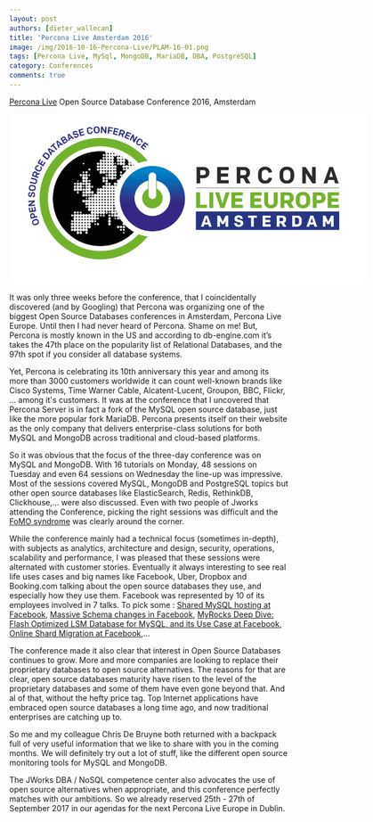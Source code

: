 ```yaml
---
layout: post
authors: [dieter_wallecan]
title: 'Percona Live Amsterdam 2016'
image: /img/2016-10-16-Percona-Live/PLAM-16-01.png
tags: [Percona Live, MySql, MongoDB, MariaDB, DBA, PostgreSQL]
category: Conferences
comments: true
---
```


[Percona Live](https://www.percona.com/live/plam16/) Open Source Database Conference 2016, Amsterdam

<p style="text-align: center;">
  <img style="max-width: 640px;" alt="Percona Live Amsterdam Logo" src="/img/2016-10-16-Percona-Live/PLAM-16-01.png">
</p>

It was only three weeks before the conference, that I coincidentally discovered (and by Googling) that Percona was organizing one of the biggest Open Source Databases conferences in Amsterdam, Percona Live Europe.
Until then I had never heard of Percona.
Shame on me! But, Percona is mostly known in the US and according to db-engine.com it’s takes the 47th  place on the popularity list of Relational Databases, and the 97th spot if you consider all database systems.

Yet, Percona is celebrating its 10th anniversary this year and among its more than 3000 customers worldwide it can count well-known brands like Cisco Systems, Time Warner Cable, Alcatent-Lucent, Groupon, BBC, Flickr, ... among  it's customers.
It was at the conference that I uncovered that Percona Server is in fact a fork of the MySQL open source database, just like the more popular fork MariaDB.
Percona presents itself on their website as the only company that delivers enterprise-class solutions for both MySQL and MongoDB across traditional and cloud-based platforms. 

So it was obvious that the focus of the three-day conference was on MySQL and MongoDB.
With 16 tutorials on Monday, 48 sessions on Tuesday and even 64 sessions on Wednesday the line-up was impressive.
Most of the sessions covered MySQL, MongoDB and PostgreSQL topics but other open source databases like ElasticSearch, Redis, RethinkDB, Clickhouse,… were also discussed.
Even with two people of Jworks attending the Conference, picking the right sessions was difficult and the [FoMO syndrome](https://en.wikipedia.org/wiki/Fear_of_missing_out) was clearly around the corner. 

While the conference mainly had a technical focus (sometimes in-depth), with subjects as analytics, architecture and design, security, operations, scalability and performance, I was pleased that these sessions were alternated with customer stories.
Eventually it always interesting to see real life uses cases and big names like Facebook, Uber, Dropbox and Booking.com talking about the open source databases they use, and especially how they use them.
Facebook was represented by 10 of its employees involved in 7 talks.
To pick some : [Shared MySQL hosting at Facebook](https://www.percona.com/live/plam16/sessions/one-system-fit-them-all-shared-mysql-hosting-facebook), [Massive Schema changes in Facebook](https://www.percona.com/live/plam16/sessions/massive-schema-changes-facebook), [MyRocks Deep Dive: Flash Optimized LSM Database for MySQL, and its Use Case at Facebook](https://www.percona.com/live/plam16/sessions/myrocks-deep-dive-flash-optimized-lsm-database-mysql-and-its-use-case-facebook), [Online Shard Migration at Facebook](https://www.percona.com/live/plam16/sessions/everyday-we%E2%80%99re-shuffling-%E2%80%94-online-shard-migration-facebook),…

The conference made it also clear that interest in Open Source Databases continues to grow.
More and more companies are looking to replace their proprietary databases to open source alternatives.
The reasons for that are clear, open source databases maturity have risen to the level of the proprietary databases and some of them have even gone beyond that.
And al of that, without the hefty price tag.  Top Internet applications have embraced open source databases a long time ago, and now traditional enterprises are catching up to.

So me and my colleague Chris De Bruyne both returned with a backpack full of very useful information that we like to share with you in the coming months.
We will definitely try out a lot of stuff, like the different open source monitoring tools for MySQL and MongoDB. 

The JWorks DBA / NoSQL competence center also advocates the use of open source alternatives when appropriate, and this conference perfectly matches with our ambitions.
So we already reserved 25th - 27th of September 2017 in our agendas for the next Percona Live Europe in Dublin.